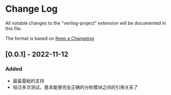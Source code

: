 # Change Log

All notable changes to the "verilog-project" extension will be documented in this file.

The format is based on [Keep a Changelog](https://keepachangelog.com/en/1.0.0/)

## [0.0.1] - 2022-11-12

### Added

- 最最基础的支持
- 经过多次测试，基本能够完全正确的分析模块之间的引用关系了
